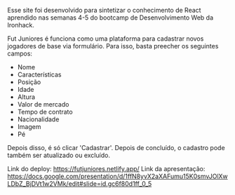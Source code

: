 Esse site foi desenvolvido para sintetizar o conhecimento de React aprendido nas semanas 4-5 do bootcamp de Desenvolvimento Web da Ironhack.

Fut Juniores é funciona como uma plataforma para cadastrar novos jogadores de base via formulário.
Para isso, basta preecher os seguintes campos:

- Nome
- Características
- Posição
- Idade
- Altura
- Valor de mercado
- Tempo de contrato
- Nacionalidade
- Imagem
- Pé

Depois disso, é só clicar 'Cadastrar'.
Depois de concluído, o cadastro pode também ser atualizado ou excluído.

Link do deploy: https://futjuniores.netlify.app/
Link da apresentação: https://docs.google.com/presentation/d/1ffN8yvX2aXAFumu15K0smvJOlXwLDbZ_BjDVt1w2VMk/edit#slide=id.gc6f80d1ff_0_5

